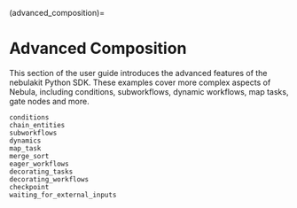(advanced_composition)=

# Advanced Composition

This section of the user guide introduces the advanced features of the nebulakit Python SDK.
These examples cover more complex aspects of Nebula, including conditions, subworkflows,
dynamic workflows, map tasks, gate nodes and more.

```{auto-examples-toc}
conditions
chain_entities
subworkflows
dynamics
map_task
merge_sort
eager_workflows
decorating_tasks
decorating_workflows
checkpoint
waiting_for_external_inputs
```
